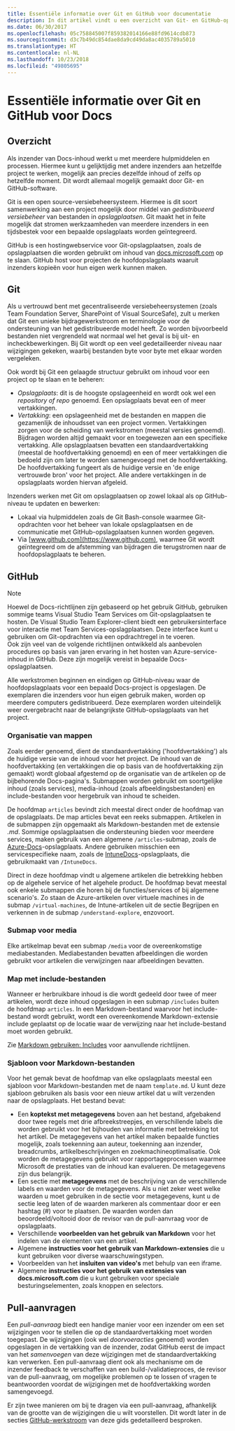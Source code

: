 ```yaml
---
title: Essentiële informatie over Git en GitHub voor documentatie
description: In dit artikel vindt u een overzicht van Git- en GitHub-opslagplaatsen en wordt uitgelegd hoe inhoud wordt geordend en welke naamconventies voor docs.microsoft.com worden gebruikt.
ms.date: 06/30/2017
ms.openlocfilehash: 05c758845007f859382014166e88fd9614cdb873
ms.sourcegitcommit: d3c7b49dc854dae8da9cd49da8ac4035789a5010
ms.translationtype: HT
ms.contentlocale: nl-NL
ms.lasthandoff: 10/23/2018
ms.locfileid: "49805695"
---
```

# <a name="git-and-github-essentials-for-docs"></a>Essentiële informatie over Git en GitHub voor Docs

## <a name="overview"></a>Overzicht

Als inzender van Docs-inhoud werkt u met meerdere hulpmiddelen en processen. Hiermee kunt u gelijktijdig met andere inzenders aan hetzelfde project te werken, mogelijk aan precies dezelfde inhoud of zelfs op hetzelfde moment. Dit wordt allemaal mogelijk gemaakt door Git- en GitHub-software.

Git is een open source-versiebeheersysteem. Hiermee is dit soort samenwerking aan een project mogelijk door middel van *gedistribueerd versiebeheer* van bestanden in *opslagplaatsen*. Git maakt het in feite mogelijk dat stromen werkzaamheden van meerdere inzenders in een tijdsbestek voor een bepaalde opslagplaats worden geïntegreerd.

GitHub is een hostingwebservice voor Git-opslagplaatsen, zoals de opslagplaatsen die worden gebruikt om inhoud van [docs.microsoft.com](https://docs.microsoft.com) op te slaan. GitHub host voor projecten de hoofdopslagplaats waaruit inzenders kopieën voor hun eigen werk kunnen maken.

## <a name="git"></a>Git

Als u vertrouwd bent met gecentraliseerde versiebeheersystemen (zoals Team Foundation Server, SharePoint of Visual SourceSafe), zult u merken dat Git een unieke bijdragewerkstroom en terminologie voor de ondersteuning van het gedistribueerde model heeft. Zo worden bijvoorbeeld bestanden niet vergrendeld wat normaal wel het geval is bij uit- en incheckbewerkingen. Bij Git wordt op een veel gedetailleerder niveau naar wijzigingen gekeken, waarbij bestanden byte voor byte met elkaar worden vergeleken.

Ook wordt bij Git een gelaagde structuur gebruikt om inhoud voor een project op te slaan en te beheren:

- *Opslagplaats*: dit is de hoogste opslageenheid en wordt ook wel een *repository of repo*  genoemd. Een opslagplaats bevat een of meer vertakkingen.
- *Vertakking*: een opslageenheid met de bestanden en mappen die gezamenlijk de inhoudsset van een project vormen. Vertakkingen zorgen voor de scheiding van werkstromen (meestal versies genoemd). Bijdragen worden altijd gemaakt voor en toegewezen aan een specifieke vertakking. Alle opslagplaatsen bevatten een standaardvertakking (meestal de hoofdvertakking genoemd) en een of meer vertakkingen die bedoeld zijn om later te worden samengevoegd met de hoofdvertakking. De hoofdvertakking fungeert als de huidige versie en 'de enige vertrouwde bron' voor het project. Alle andere vertakkingen in de opslagplaats worden hiervan afgeleid.

Inzenders werken met Git om opslagplaatsen op zowel lokaal als op GitHub-niveau te updaten en bewerken:

- Lokaal via hulpmiddelen zoals de Git Bash-console waarmee Git-opdrachten voor het beheer van lokale opslagplaatsen en de communicatie met GitHub-opslagplaatsen kunnen worden gegeven.
- Via [www.github.com](https://www.github.com), waarmee Git wordt geïntegreerd om de afstemming van bijdragen die terugstromen naar de hoofdopslagplaats te beheren.

## <a name="github"></a>GitHub

> [!NOTE]
> Hoewel de Docs-richtlijnen zijn gebaseerd op het gebruik GitHub, gebruiken sommige teams Visual Studio Team Services om Git-opslagplaatsen te hosten. De Visual Studio Team Explorer-client biedt een gebruikersinterface voor interactie met Team Services-opslagplaatsen. Deze interface kunt u gebruiken om Git-opdrachten via een opdrachtregel in te voeren.
> </br>
> Ook zijn veel van de volgende richtlijnen ontwikkeld als aanbevolen procedures op basis van jaren ervaring in het hosten van Azure-service-inhoud in GitHub. Deze zijn mogelijk vereist in bepaalde Docs-opslagplaatsen.

Alle werkstromen beginnen en eindigen op GitHub-niveau waar de hoofdopslagplaats voor een bepaald Docs-project is opgeslagen. De exemplaren die inzenders voor hun eigen gebruik maken, worden op meerdere computers gedistribueerd. Deze exemplaren worden uiteindelijk weer overgebracht naar de belangrijkste GitHub-opslagplaats van het project.

### <a name="directory-organization"></a>Organisatie van mappen

Zoals eerder genoemd, dient de standaardvertakking ('hoofdvertakking') als de huidige versie van de inhoud voor het project. De inhoud van de hoofdvertakking (en vertakkingen die op basis van de hoofdvertakking zijn gemaakt) wordt globaal afgestemd op de organisatie van de artikelen op de bijbehorende Docs-pagina's. Submappen worden gebruikt om soortgelijke inhoud (zoals services), media-inhoud (zoals afbeeldingsbestanden) en include-bestanden voor hergebruik van inhoud te scheiden.

De hoofdmap `articles` bevindt zich meestal direct onder de hoofdmap van de opslagplaats. De map articles bevat een reeks submappen. Artikelen in de submappen zijn opgemaakt als Markdown-bestanden met de extensie *.md*. Sommige opslagplaatsen die ondersteuning bieden voor meerdere services, maken gebruik van een algemene `/articles`-submap, zoals de [Azure-Docs](https://github.com/MicrosoftDocs/Azure-Docs)-opslagplaats. Andere gebruiken misschien een servicespecifieke naam, zoals de [IntuneDocs](https://github.com/MicrosoftDocs/IntuneDocs)-opslagplaats, die gebruikmaakt van `/IntuneDocs`.

Direct in deze hoofdmap vindt u algemene artikelen die betrekking hebben op de algehele service of het algehele product. De hoofdmap bevat meestal ook enkele submappen die horen bij de functies/services of bij algemene scenario's. Zo staan de Azure-artikelen over virtuele machines in de submap `/virtual-machines`, de Intune-artikelen uit de sectie Begrijpen en verkennen in de submap `/understand-explore`, enzovoort.

### <a name="media-subdirectory"></a>Submap voor media

Elke artikelmap bevat een submap `/media` voor de overeenkomstige mediabestanden. Mediabestanden bevatten afbeeldingen die worden gebruikt voor artikelen die verwijzingen naar afbeeldingen bevatten.

### <a name="includes-subdirectory"></a>Map met include-bestanden

Wanneer er herbruikbare inhoud is die wordt gedeeld door twee of meer artikelen, wordt deze inhoud opgeslagen in een submap `/includes` buiten de hoofdmap `articles`. In een Markdown-bestand waarvoor het include-bestand wordt gebruikt, wordt een overeenkomende Markdown-extensie include geplaatst op de locatie waar de verwijzing naar het include-bestand moet worden gebruikt.

Zie [Markdown gebruiken: Includes](how-to-write-use-markdown.md#includes) voor aanvullende richtlijnen.

### <a name="markdown-file-template"></a>Sjabloon voor Markdown-bestanden

Voor het gemak bevat de hoofdmap van elke opslagplaats meestal een sjabloon voor Markdown-bestanden met de naam `template.md`. U kunt deze sjabloon gebruiken als basis voor een nieuw artikel dat u wilt verzenden naar de opslagplaats. Het bestand bevat:

- Een **koptekst met metagegevens** boven aan het bestand, afgebakend door twee regels met drie afbreekstreepjes, en verschillende labels die worden gebruikt voor het bijhouden van informatie met betrekking tot het artikel. De metagegevens van het artikel maken bepaalde functies mogelijk, zoals toekenning aan auteur, toekenning aan inzender, breadcrumbs, artikelbeschrijvingen en zoekmachineoptimalisatie. Ook worden de metagegevens gebruikt voor rapportageprocessen waarmee Microsoft de prestaties van de inhoud kan evalueren. De metagegevens zijn dus belangrijk.
- Een sectie met **metagegevens** met de beschrijving van de verschillende labels en waarden voor de metagegevens. Als u niet zeker weet welke waarden u moet gebruiken in de sectie voor metagegevens, kunt u de sectie leeg laten of de waarden markeren als commentaar door er een hashtag (#) voor te plaatsen. De waarden worden dan beoordeeld/voltooid door de revisor van de pull-aanvraag voor de opslagplaats.
- Verschillende **voorbeelden van het gebruik van Markdown** voor het indelen van de elementen van een artikel.
- Algemene **instructies voor het gebruik van Markdown-extensies** die u kunt gebruiken voor diverse waarschuwingstypen.
- Voorbeelden van het **insluiten van video's** met behulp van een iframe.
- Algemene **instructies voor het gebruik van extensies van docs.microsoft.com** die u kunt gebruiken voor speciale besturingselementen, zoals knoppen en selectors.

## <a name="pull-requests"></a>Pull-aanvragen

Een *pull-aanvraag* biedt een handige manier voor een inzender om een set wijzigingen voor te stellen die op de standaardvertakking moet worden toegepast. De wijzigingen (ook wel *doorvoeracties* genoemd) worden opgeslagen in de vertakking van de inzender, zodat GitHub eerst de impact van het *samenvoegen* van deze wijzigingen met de standaardvertakking kan verwerken. Een pull-aanvraag dient ook als mechanisme om de inzender feedback te verschaffen van een build-/validatieproces, de revisor van de pull-aanvraag, om mogelijke problemen op te lossen of vragen te beantwoorden voordat de wijzigingen met de hoofdvertakking worden samengevoegd.

Er zijn twee manieren om bij te dragen via een pull-aanvraag, afhankelijk van de grootte van de wijzigingen die u wilt voorstellen. Dit wordt later in de secties [GitHub-werkstroom](how-to-write-workflows-major.md) van deze gids gedetailleerd besproken.

<!---- Reference links for Docs landing pages, associated GitHub repositories, and related Forums matrix. ------------------>
<!---- PLEASE INSERT URLS IN ASCENDING SORT ORDER, AND REMOVE LOCALE SEGMENT FROM URLS (that is, en-us) FOR LOCALIZED FORUMS! -->
<!---- NOTE: these links are saved for future use in another/new article; no longer used above in this article --->
[Visual-Studio-Page]:(https://docs.microsoft.com/en-us/visualstudio/index)
[Visual-Studio-Repo-Internal]:(https://github.com/Microsoft/vsdocs)
[Visual-Studio-Repo-External]:(https://github.com/Microsoft/visualstudio-docs)
[Visual-Studio-SO]: (https://stackoverflow.com/search?q=Visual+Studio+2017)
[Dotnet-Page]: https://docs.microsoft.com/dotnet
[Dotnet-Core-Page]: https://docs.microsoft.com/dotnet/articles/welcome
[Dotnet-Core-Repo]: https://github.com/dotnet/docs
[EM-ATA-Land]: https://docs.microsoft.com/advanced-threat-analytics/
[EM-ATA-Repo]: https://github.com/Microsoft/ATADocs
[EM-AzureAD-Land]: https://docs.microsoft.com/active-directory/
[EM-AzureAD-Repo]: https://github.com/Azure/azure-content/tree/master/articles/active-directory/
[EM-AzureRMS-Land]: https://docs.microsoft.com/rights-management/
[EM-AzureRMS-Repo]: https://github.com/Microsoft/Azure-RMSDocs
[EM-Intune-Land]: https://docs.microsoft.com/intune/
[EM-Intune-Repo]: https://github.com/microsoft/intuneDocs
[EM-Land-Page]: https://docs.microsoft.com/enterprise-mobility/
[EM-Land-Repo]: https://github.com/Microsoft/EMDocs/
[EM-MFA-Land]: https://docs.microsoft.com/multi-factor-authentication/
[EM-MFA-Repo]: https://github.com/Azure/azure-content/tree/master/articles/multi-factor-authentication
[EM-MIM-Land]: https://docs.microsoft.com/microsoft-identity-manager/
[EM-MIM-Repo]: https://github.com/Microsoft/MIMDocs
[EM-RemoteApp-Land]: https://docs.microsoft.com/en-us/remoteapp/
[EM-RemoteApp-Repo]: https://github.com/Azure/azure-content/tree/master/articles/remoteapp
[Forum-MSDN-ATA]: https://social.technet.microsoft.com/Forums/en-US/home?forum=mata
[Forum-MSDN-AzureAD]: https://social.msdn.microsoft.com/Forums/en-US/home?forum=WindowsAzureAD
[Forum-MSDN-AzureRMS]: https://social.technet.microsoft.com/Forums/en-US/home?forum=rmsapps%2Crmscloud&filter=alltypes&sort=lastpostdesc
[Forum-MSDN-EM]: https://social.technet.microsoft.com/Forums/en-US/home?sort=relevancedesc&brandIgnore=True&searchTerm=Enterprise+Mobility
[Forum-MSDN-Intune]: https://social.technet.microsoft.com/Forums/en-us/home?category=microsoftintune
[Forum-MSDN-Main]: https://social.msdn.microsoft.com/Forums/home
[Forum-MSDN-MFA]: https://social.msdn.microsoft.com/Forums/en-US/home?forum=windowsazureactiveauthentication
[Forum-MSDN-MIM]: https://social.technet.microsoft.com/Forums/en-US/home?category=identitymanagement
[Forum-MSDN-RemoteApp]: https://social.technet.microsoft.com/Forums/en-US/home?filter=alltypes&brandIgnore=True&sort=relevancedesc&searchTerm=Azure+Remote+or+RemoteApp
[Forum-SO-AzureAD]: https://stackoverflow.com/questions/tagged/azure-active-directory
[Forum-SO-AzureRMS]: https://stackoverflow.com/questions/tagged/rights-management
[Forum-SO-Dotnet]: https://stackoverflow.com/questions/tagged/.net
[Forum-SO-Dotnet-Core]: https://stackoverflow.com/questions/tagged/.net-core
[Forum-SO-Main]: https://stackoverflow.com/tags
[Forum-SO-Intune]: https://stackoverflow.com/questions/tagged/intune
[Forum-SO-MFA]: https://stackoverflow.com/search?q=%5Bazure%5D+multi-factor
[Forum-SO-MIM]: https://stackoverflow.com/search?q=Microsoft+Identity+Manager
[Forum-SO-RemoteApp]: https://stackoverflow.com/questions/tagged/remoteapp
[Forum-TechNet-Main]: https://social.technet.microsoft.com/Forums/home
[Forum-Yammer-AzureRMS]: https://www.yammer.com/AskIPTeam
[Forum-Yammer-Main]: https://www.yammer.com/
